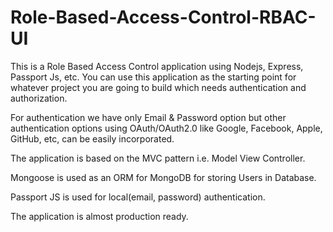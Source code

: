 # Role-Based-Access-Control-RBAC-UI
This is a Role Based Access Control application using Nodejs, Express, Passport Js, etc. You can use this application as the starting point for whatever project you are going to build which needs authentication and authorization.

For authentication we have only Email & Password option but other authentication options using OAuth/OAuth2.0 like Google, Facebook, Apple, GitHub, etc, can be easily incorporated.

The application is based on the MVC pattern i.e. Model View Controller.

Mongoose is used as an ORM for MongoDB for storing Users in Database.

Passport JS is used for local(email, password) authentication.

The application is almost production ready.
